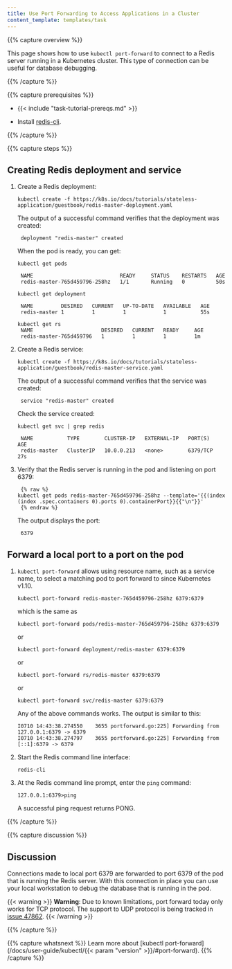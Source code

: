 ```yaml
---
title: Use Port Forwarding to Access Applications in a Cluster
content_template: templates/task
---
```


{{% capture overview %}}

This page shows how to use `kubectl port-forward` to connect to a Redis
server running in a Kubernetes cluster. This type of connection can be useful
for database debugging.

{{% /capture %}}


{{% capture prerequisites %}}

* {{< include "task-tutorial-prereqs.md" >}}

* Install [redis-cli](http://redis.io/topics/rediscli).

{{% /capture %}}


{{% capture steps %}}

## Creating Redis deployment and service

1. Create a Redis deployment:

       kubectl create -f https://k8s.io/docs/tutorials/stateless-application/guestbook/redis-master-deployment.yaml

    The output of a successful command verifies that the deployment was created:

        deployment "redis-master" created
 
    When the pod is ready, you can get:
       
       kubectl get pods

        NAME                            READY     STATUS    RESTARTS   AGE
        redis-master-765d459796-258hz   1/1       Running   0          50s

       kubectl get deployment
       
        NAME         DESIRED   CURRENT   UP-TO-DATE   AVAILABLE   AGE
        redis-master 1         1         1            1           55s

       kubectl get rs
        NAME                      DESIRED   CURRENT   READY     AGE
        redis-master-765d459796   1         1         1         1m


2. Create a Redis service:

       kubectl create -f https://k8s.io/docs/tutorials/stateless-application/guestbook/redis-master-service.yaml

    The output of a successful command verifies that the service was created:

        service "redis-master" created

    Check the service created:

       kubectl get svc | grep redis

        NAME           TYPE        CLUSTER-IP   EXTERNAL-IP   PORT(S)    AGE
        redis-master   ClusterIP   10.0.0.213   <none>        6379/TCP   27s

3. Verify that the Redis server is running in the pod and listening on port 6379:

        {% raw %}
       kubectl get pods redis-master-765d459796-258hz --template='{{(index (index .spec.containers 0).ports 0).containerPort}}{{"\n"}}'
        {% endraw %}

    The output displays the port:

        6379


## Forward a local port to a port on the pod

1.  `kubectl port-forward` allows using resource name, such as a service name, to select a matching pod to port forward to since Kubernetes v1.10.

        kubectl port-forward redis-master-765d459796-258hz 6379:6379 

    which is the same as

        kubectl port-forward pods/redis-master-765d459796-258hz 6379:6379

    or  

        kubectl port-forward deployment/redis-master 6379:6379 

    or

        kubectl port-forward rs/redis-master 6379:6379 

    or

        kubectl port-forward svc/redis-master 6379:6379

    Any of the above commands works. The output is similar to this:

        I0710 14:43:38.274550    3655 portforward.go:225] Forwarding from 127.0.0.1:6379 -> 6379
        I0710 14:43:38.274797    3655 portforward.go:225] Forwarding from [::1]:6379 -> 6379

2.  Start the Redis command line interface:

        redis-cli

3.  At the Redis command line prompt, enter the `ping` command:

        127.0.0.1:6379>ping

    A successful ping request returns PONG.

{{% /capture %}}


{{% capture discussion %}}

## Discussion

Connections made to local port 6379 are forwarded to port 6379 of the pod that
is running the Redis server. With this connection in place you can use your
local workstation to debug the database that is running in the pod.

{{< warning >}}
**Warning**: Due to known limitations, port forward today only works for TCP protocol.
The support to UDP protocol is being tracked in
[issue 47862](https://github.com/kubernetes/kubernetes/issues/47862).
{{< /warning >}}

{{% /capture %}}


{{% capture whatsnext %}}
Learn more about [kubectl port-forward](/docs/user-guide/kubectl/{{< param "version" >}}/#port-forward).
{{% /capture %}}



